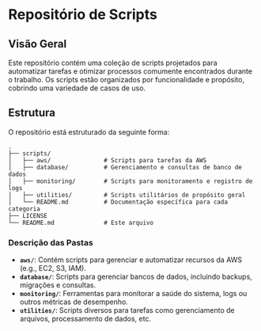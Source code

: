 # Repositório de Scripts

## Visão Geral
Este repositório contém uma coleção de scripts projetados para automatizar tarefas e otimizar processos comumente encontrados durante o trabalho. Os scripts estão organizados por funcionalidade e propósito, cobrindo uma variedade de casos de uso.

## Estrutura
O repositório está estruturado da seguinte forma:

```
.
├── scripts/
│   ├── aws/               # Scripts para tarefas da AWS
│   ├── database/          # Gerenciamento e consultas de banco de dados
│   ├── monitoring/        # Scripts para monitoramento e registro de logs
│   ├── utilities/         # Scripts utilitários de propósito geral
│   └── README.md          # Documentação específica para cada categoria
├── LICENSE
└── README.md              # Este arquivo
```

### Descrição das Pastas
- **`aws/`**: Contém scripts para gerenciar e automatizar recursos da AWS (e.g., EC2, S3, IAM).
- **`database/`**: Scripts para gerenciar bancos de dados, incluindo backups, migrações e consultas.
- **`monitoring/`**: Ferramentas para monitorar a saúde do sistema, logs ou outros métricas de desempenho.
- **`utilities/`**: Scripts diversos para tarefas como gerenciamento de arquivos, processamento de dados, etc.
